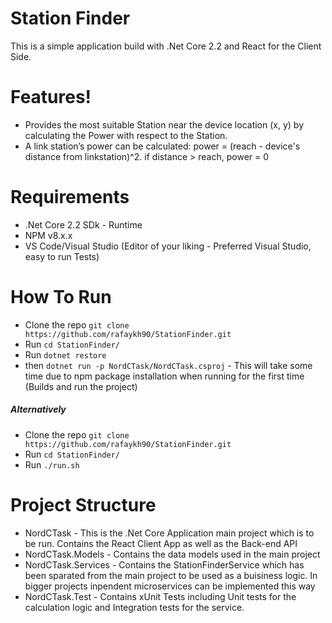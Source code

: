 # Station Finder

This is a simple application build with .Net Core 2.2 and React for the Client Side.

# Features!
  - Provides the most suitable Station near the device location (x, y) by calculating the Power with respect to the Station. 
  - A link station’s power can be calculated: power = (reach - device's distance from linkstation)^2. if distance > reach, power = 0

# Requirements
- .Net Core 2.2 SDk - Runtime
- NPM v8.x.x
- VS Code/Visual Studio (Editor of your liking - Preferred Visual Studio, easy to run Tests)

# How To Run
- Clone the repo `git clone https://github.com/rafaykh90/StationFinder.git`
- Run `cd StationFinder/`
- Run `dotnet restore`
- then `dotnet run -p NordCTask/NordCTask.csproj` - This will take some time due to npm package installation when running for the first time (Builds and run the project)

##### Alternatively
- Clone the repo `git clone https://github.com/rafaykh90/StationFinder.git`
- Run `cd StationFinder/`
- Run `./run.sh`

# Project Structure
- NordCTask - This is the .Net Core Application main project which is to be run. Contains the React Client App as well as the Back-end API
- NordCTask.Models - Contains the data models used in the main project
- NordCTask.Services - Contains the StationFinderService which has been sparated from the main project to be used as a buisiness logic. In bigger projects inpendent microservices can be implemented this way
- NordCTask.Test - Contains xUnit Tests including Unit tests for the calculation logic and Integration tests for the service. 